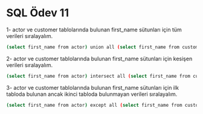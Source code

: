 # SQL Ödev 11

1- actor ve customer tablolarında bulunan first_name sütunları için tüm verileri sıralayalım.

```bash
(select first_name from actor) union all (select first_name from customer);
```

2- actor ve customer tablolarında bulunan first_name sütunları için kesişen verileri sıralayalım.

```bash
(select first_name from actor) intersect all (select first_name from customer);
```

3- actor ve customer tablolarında bulunan first_name sütunları için ilk tabloda bulunan ancak ikinci tabloda bulunmayan verileri sıralayalım.

```bash
(select first_name from actor) except all (select first_name from customer);
```
